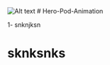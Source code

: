 <img src="[/path/to/img.jpg](https://www.google.com/search?q=images&rlz=1C5CHFA_enEG922EG922&sxsrf=ALiCzsbNAF5FY5V4tmhp0Xtu_kzk1tbDcw:1663779373965&source=lnms&tbm=isch&sa=X&ved=2ahUKEwiikseUrab6AhVK-YUKHeCBBDoQ_AUoAXoECAEQAw&biw=1280&bih=568&dpr=2#imgrc=mEJx45b7WZknwM)" alt="Alt text" title="Optional title">
# Hero-Pod-Animation

1- snknjksn
# sknksnks
